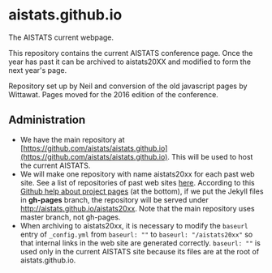 # aistats.github.io
The AISTATS current webpage.

This repository contains the current AISTATS conference page. Once the year has past it can be archived to aistats20XX and modified to form the next year's page.

Repository set up by Neil and conversion of the old javascript pages by Wittawat. Pages moved for the 2016 edition of the conference. 


## Administration

* We have the main repository at
  [https://github.com/aistats/aistats.github.io](https://github.com/aistats/aistats.github.io).
This will be used to host the current AISTATS.
* We will make one repository with name aistats20xx for each past web site. See
  a list of repositories of past web sites [here](https://github.com/aistats/).
According to this [Github help about project
pages](https://help.github.com/articles/user-organization-and-project-pages/)
(at the bottom), if we put the Jekyll files in **gh-pages** branch, the repository
will be served under http://aistats.github.io/aistats20xx. Note that the main
repository uses master branch, not gh-pages.
* When archiving to aistats20xx, it is necessary to modify the ``baseurl``
  entry of ``_config.yml`` from ``baseurl: ""`` to ``baseurl: "/aistats20xx"``
so that internal links in the web site are generated correctly.  ``baseurl:
""`` is used only in the current AISTATS site because its files are at the root
of aistats.github.io.


